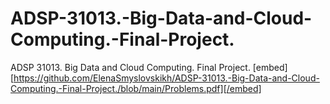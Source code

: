 # ADSP-31013.-Big-Data-and-Cloud-Computing.-Final-Project.
ADSP 31013. Big Data and Cloud Computing. Final Project.
[embed][https://github.com/ElenaSmyslovskikh/ADSP-31013.-Big-Data-and-Cloud-Computing.-Final-Project./blob/main/Problems.pdf][/embed]
